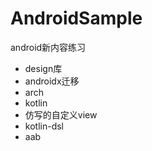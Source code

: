 # AndroidSample

android新内容练习

- design库
- androidx迁移
- arch
- kotlin
- 仿写的自定义view
- kotlin-dsl
- aab
